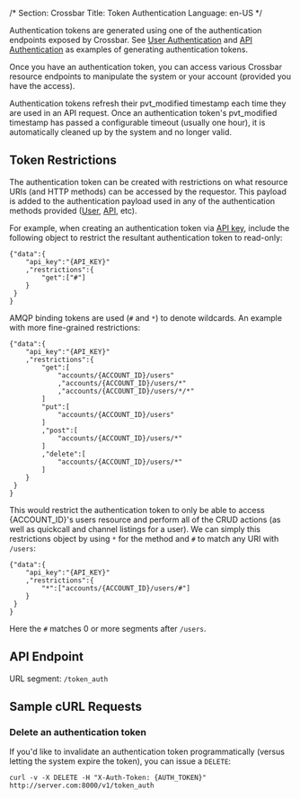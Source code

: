 /*
Section: Crossbar
Title: Token Authentication
Language: en-US
*/

Authentication tokens are generated using one of the authentication endpoints exposed by Crossbar. See [User Authentication](./user_authentication.md) and [API Authentication](./api_authentication.md) as examples of generating authentication tokens.

Once you have an authentication token, you can access various Crossbar resource endpoints to manipulate the system or your account (provided you have the access).

Authentication tokens refresh their pvt\_modified timestamp each time they are used in an API request. Once an authentication token's pvt\_modified timestamp has passed a configurable timeout (usually one hour), it is automatically cleaned up by the system and no longer valid.

## Token Restrictions

The authentication token can be created with restrictions on what resource URIs (and HTTP methods) can be accessed by the requestor. This payload is added to the authentication payload used in any of the authentication methods provided ([User](./user_authentication.md), [API](./api_authentication.md), etc).

For example, when creating an authentication token via [API key](./api_authentication.md), include the following object to restrict the resultant authentication token to read-only:

    {"data":{
        "api_key":"{API_KEY}"
        ,"restrictions":{
            "get":["#"]
        }
     }
    }

AMQP binding tokens are used (`#` and `*`) to denote wildcards. An example with more fine-grained restrictions:

    {"data":{
        "api_key":"{API_KEY}"
        ,"restrictions":{
            "get":[
                "accounts/{ACCOUNT_ID}/users"
                ,"accounts/{ACCOUNT_ID}/users/*"
                ,"accounts/{ACCOUNT_ID}/users/*/*"
            ]
            "put":[
                "accounts/{ACCOUNT_ID}/users"
            ]
            ,"post":[
                "accounts/{ACCOUNT_ID}/users/*"
            ]
            ,"delete":[
                "accounts/{ACCOUNT_ID}/users/*"
            ]
        }
     }
    }

This would restrict the authentication token to only be able to access {ACCOUNT_ID}'s users resource and perform all of the CRUD actions (as well as quickcall and channel listings for a user). We can simply this restrictions object by using `*` for the method and `#` to match any URI with `/users`:

    {"data":{
        "api_key":"{API_KEY}"
        ,"restrictions":{
            "*":["accounts/{ACCOUNT_ID}/users/#"]
        }
     }
    }

Here the `#` matches 0 or more segments after `/users`.

## API Endpoint

URL segment: `/token_auth`

## Sample cURL Requests

### Delete an authentication token

If you'd like to invalidate an authentication token programmatically (versus letting the system expire the token), you can issue a `DELETE`:

    curl -v -X DELETE -H "X-Auth-Token: {AUTH_TOKEN}" http://server.com:8000/v1/token_auth
